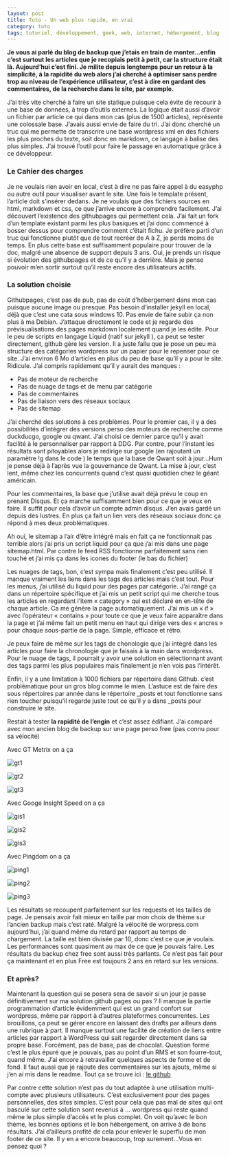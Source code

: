 ```yaml
---
layout: post
title: Tuto - Un web plus rapide, en vrai
category: tuto
tags: tutoriel, développement, geek, web, internet, hébergement, blog
---
```


**Je vous ai parlé du blog de backup que j’etais en train de monter…enfin c’est surtout les articles que je recopiais petit à petit, car la structure était là. Aujourd’hui c’est fini. Je milite depuis longtemps pour un retour à la simplicité, à la rapidité du web alors j’ai cherché à optimiser sans perdre trop au niveau de l’expérience utilisateur, c’est à dire en gardant des commentaires, de la recherche dans le site, par exemple.**

J’ai très vite cherché à faire un site statique puisque cela évite de recourir à une base de données, à trop d’outils externes. La logique était aussi d’avoir un fichier par article ce qui dans mon cas (plus de 1500 articles), représente une colossale base. J’avais aussi envie de faire du tri. J’ai donc cherché un truc qui me permette de transcrire une base wordpress xml en des fichiers les plus proches du texte, soit donc en markdown, ce langage à balise des plus simples. J’ai trouvé l’outil pour faire le passage en automatique grâce à ce développeur.

### Le Cahier des charges

Je ne voulais rien avoir en local, c’est à dire ne pas faire appel à du easyphp ou autre outil pour visualiser avant le site. Une fois le template présent, l’article doit s’insérer dedans. Je ne voulais que des fichiers sources en html, markdown et css, ce que j’arrive encore à comprendre facilement. J’ai découvert l’existence des githubpages qui permettent cela. J’ai fait un fork d’un template existant parmi les plus basiques et j’ai donc commencé à bosser dessus pour comprendre comment c’était fichu. Je préfère parti d’un truc qui fonctionne plutôt que de tout recréer de A à Z, je perds moins de temps. En plus cette base est suffisamment populaire pour trouver de la doc, malgré une absence de support depuis 3 ans. Oui, je prends un risque si évolution des githubpages et de ce qu’il y a derrière. Mais je pense pouvoir m’en sortir surtout qu’il reste encore des utilisateurs actifs.

### La solution choisie

Githubpages, c’est pas de pub, pas de coût d’hébergement dans mon cas puisque aucune image ou presque. Pas besoin d’installer jekyll en local, déjà que c’est une cata sous windows 10. Pas envie de faire subir ça non plus à ma Debian. J’attaque directement le code et je regarde des prévisualisations des pages markdown localement quand je les édite. Pour le peu de scripts en langage Liquid (natif sur jekyll ), ça peut se tester directement, github gère les version. Il a juste fallu que je pose un peu ma structure des catégories wordpress sur un papier pour le repenser pour ce site. J’ai environ 6 Mo d’articles en plus du peu de base qu’il y a pour le site. Ridicule. J’ai compris rapidement qu’il y aurait des manques :

* Pas de moteur de recherche
* Pas de nuage de tags et de menu par catégorie
* Pas de commentaires
* Pas de liaison vers des réseaux sociaux
* Pas de sitemap

J’ai cherché des solutions à ces problèmes. Pour le premier cas, il y a des possibilités d’intégrer des versions perso des moteurs de recherche comme duckducgo, google ou qwant. J’ai choisi ce dernier parce qu’il y avait facilité à le personnaliser par rapport à DDG. Par contre, pour l’instant les résultats sont pitoyables alors je redirige sur google (en rajoutant un paramètre !g dans le code ) le temps que la base de Qwant soit à jour…Hum je pense déjà à l’après vue la gouvernance de Qwant. La mise à jour, c’est lent, même chez les concurrents quand c’est quasi quotidien chez le géant américain.

Pour les commentaires, la base que j’utilise avait déjà prévu le coup en prenant Disqus. Et ça marche suffisamment bien pour ce que je veux en faire. Il suffit pour cela d’avoir un compte admin disqus. J’en avais gardé un depuis des lustres. En plus ça fait un lien vers des réseaux sociaux donc ça répond à mes deux problématiques.

Ah oui, le sitemap a l’air d’être intégré mais en fait ça ne fonctionnait pas terrible alors j’ai pris un script liquid pour ça que j’ai mis dans une page sitemap.html. Par contre le feed RSS fonctionne parfaitement sans rien touché et j’ai mis ça dans les icones du footer (le bas du fichier)

Les nuages de tags, bon, c’est sympa mais finalement c’est peu utilisé. Il manque vraiment les liens dans les tags des articles mais c’est tout. Pour les menus, j’ai utilisé du liquid pour des pages par catégorie. J’ai rangé ça dans un répertoire spécifique et j’ai mis un petit script qui me cherche tous les articles en regardant l’item « category » qui est déclaré en en-tête de chaque article. Ca me génère la page automatiquement. J’ai mis un « if » avec l’opérateur « contains » pour toute ce que je veux faire apparaître dans la page et j’ai même fait un petit menu en haut qui dirige vers des « ancres » pour chaque sous-partie de la page. Simple, efficace et rétro.

Je peux faire de même sur les tags de chonologie que j’ai intégré dans les articles pour faire la chronologie que je faisais à la main dans wordpress. Pour le nuage de tags, il pourrait y avoir une solution en sélectionnant avant des tags parmi les plus populaires mais finalement je n’en vois pas l’intérêt.

Enfin, il y a une limitation à 1000 fichiers par répertoire dans Github. c’est problématique pour un gros blog comme le mien. L’astuce est de faire des sous répertoires par année dans le répertoire _posts et tout fonctionne sans rien toucher puisqu’il regarde juste tout ce qu’il y a dans _posts pour construire le site.

Restait à tester **la rapidité de l’engin** et c’est assez édifiant. J’ai comparé avec mon ancien blog de backup sur une page perso free (pas connu pour sa vélocité)

Avec GT Metrix on a ça

![gt1](https://filedn.eu/llqi9IBxlYouGRXYG2xlROb/img/2020/gtmetrixfree.jpg)

![gt2](https://filedn.eu/llqi9IBxlYouGRXYG2xlROb/img/2020/gtmetricwp.jpg)

![gt3](https://filedn.eu/llqi9IBxlYouGRXYG2xlROb/img/2020/gtmetrixgithub.jpg)


Avec Googe Insight Speed on a ça

![gis1](https://filedn.eu/llqi9IBxlYouGRXYG2xlROb/img/2020/insightfree.jpg)

![gis2](https://filedn.eu/llqi9IBxlYouGRXYG2xlROb/img/2020/insightwp.jpg)

![gis3](https://filedn.eu/llqi9IBxlYouGRXYG2xlROb/img/2020/insightgh.jpg)

Avec Pingdom on a ça

![ping1](https://filedn.eu/llqi9IBxlYouGRXYG2xlROb/img/2020/pingdomfree.jpg)

![ping2](https://filedn.eu/llqi9IBxlYouGRXYG2xlROb/img/2020/pingdomwp.jpg)

![ping3](https://filedn.eu/llqi9IBxlYouGRXYG2xlROb/img/2020/pingdomgh.jpg)

Les résultats se recoupent parfaitement sur les requests et les tailles de page. Je pensais avoir fait mieux en taille par mon choix de thème sur l’ancien backup mais c’est raté. Malgré la vélocité de worpress.com aujourd’hui, j’ai quand même du retard par rapport au temps de chargement. La taille est bien divisée par 10, donc c’est ce que je voulais. Les performances sont quasiment au max de ce que je pouvais faire. Les résultats du backup chez free sont aussi très parlants. Ce n’est pas fait pour ça maintenant et en plus Free est toujours 2 ans en retard sur les versions.

### Et après?

Maintenant la question qui se posera sera de savoir si un jour je passe définitivement sur ma solution github pages ou pas ? Il manque la partie programmation d’article évidemment qui est un grand confort sur wordpress, même par rapport à d’autres plateformes concurrentes. Les brouillons, ça peut se gérer encore en laissant des drafts par ailleurs dans une rubrique à part. Il manque surtout une facilité de création de liens entre articles par rapport à WordPress qui sait regarder directement dans sa propre base. Forcément, pas de base, pas de chocolat. Question forme c’est le plus épuré que je pouvais, pas au point d’un RMS et son fourre-tout, quand même. J’ai encore à retravailler quelques aspects de forme et de fond. Il faut aussi que je rajoute des commentaires sur les ajouts, même si j’en ai mis dans le readme. Tout ça se trouve ici : [le github](https://github.com/Icemanfr75/icemanfr75.github.io)

Par contre cette solution n’est pas du tout adaptée à une utilisation multi-compte avec plusieurs utilisateurs. C’est exclusivement pour des pages personnelles, des sites simples. C’est pour cela que pas mal de sites qui ont basculé sur cette solution sont revenus à … wordpress qui reste quand même le plus simple d’accès et le plus complet. On voit qu’avec le bon thème, les bonnes options et le bon hébergement, on arrive à de bons résultats. J’ai d’ailleurs profité de cela pour enlever le superflu de mon footer de ce site. Il y en a encore beaucoup, trop surement…Vous en pensez quoi ?

